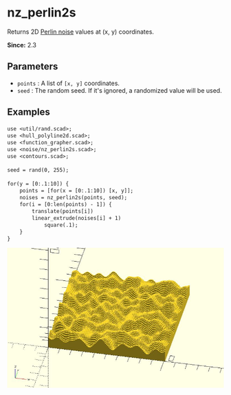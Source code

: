 # nz_perlin2s

Returns 2D [Perlin noise](https://en.wikipedia.org/wiki/Perlin_noise) values at (x, y) coordinates.

**Since:** 2.3

## Parameters

- `points` : A list of `[x, y]` coordinates.
- `seed` : The random seed. If it's ignored, a randomized value will be used.

## Examples

    use <util/rand.scad>;
    use <hull_polyline2d.scad>;
    use <function_grapher.scad>;
    use <noise/nz_perlin2s.scad>;
    use <contours.scad>;

    seed = rand(0, 255);

    for(y = [0:.1:10]) {
        points = [for(x = [0:.1:10]) [x, y]];
        noises = nz_perlin2s(points, seed);
        for(i = [0:len(points) - 1]) {
            translate(points[i])
            linear_extrude(noises[i] + 1)
                square(.1);
        }
    }

![nz_perlin2s](images/lib3x-nz_perlin2s-1.JPG)